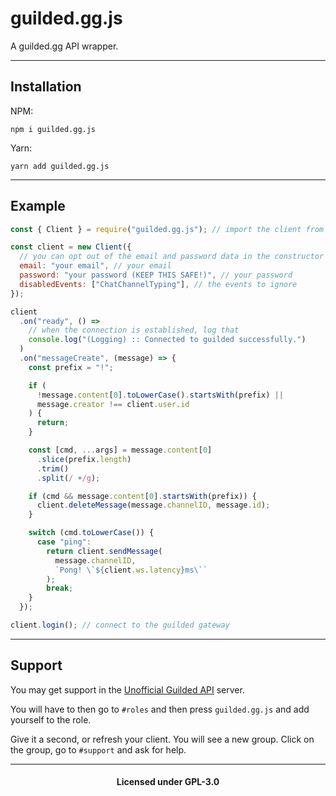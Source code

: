 # guilded.gg.js

A guilded.gg API wrapper.

---

## Installation

NPM:

```
npm i guilded.gg.js
```

Yarn:

```
yarn add guilded.gg.js
```

---

## Example

```js
const { Client } = require("guilded.gg.js"); // import the client from the module

const client = new Client({
  // you can opt out of the email and password data in the constructor and pass it though the login function.
  email: "your email", // your email
  password: "your password (KEEP THIS SAFE!)", // your password
  disabledEvents: ["ChatChannelTyping"], // the events to ignore
});

client
  .on("ready", () =>
    // when the connection is established, log that
    console.log("(Logging) :: Connected to guilded successfully.")
  )
  .on("messageCreate", (message) => {
    const prefix = "!";

    if (
      !message.content[0].toLowerCase().startsWith(prefix) ||
      message.creator !== client.user.id
    ) {
      return;
    }

    const [cmd, ...args] = message.content[0]
      .slice(prefix.length)
      .trim()
      .split(/ +/g);

    if (cmd && message.content[0].startsWith(prefix)) {
      client.deleteMessage(message.channelID, message.id);
    }

    switch (cmd.toLowerCase()) {
      case "ping":
        return client.sendMessage(
          message.channelID,
          `Pong! \`${client.ws.latency}ms\``
        );
        break;
    }
  });

client.login(); // connect to the guilded gateway
```

---

## Support

You may get support in the [Unofficial Guilded API](https://guilded.ga/api) server.

You will have to then go to `#roles` and then press `guilded.gg.js` and add yourself to the role.

Give it a second, or refresh your client. You will see a new group. Click on the group, go to `#support` and ask for help.

---

<h4 align="center">Licensed under GPL-3.0</h4>
